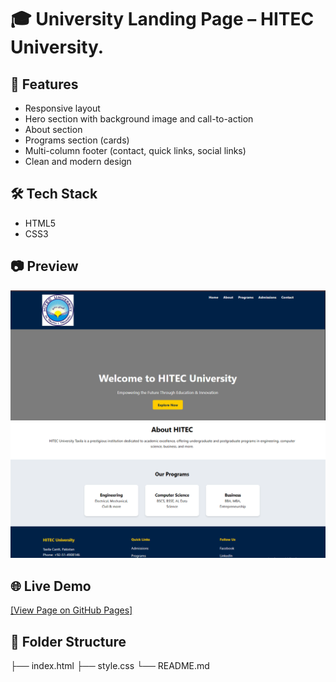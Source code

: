 # 🎓 University Landing Page – HITEC University.



## 📌 Features
- Responsive layout
- Hero section with background image and call-to-action
- About section
- Programs section (cards)
- Multi-column footer (contact, quick links, social links)
- Clean and modern design

## 🛠️ Tech Stack
- HTML5
- CSS3

## 📷 Preview
![alt text](image.png)
![alt text](image-1.png)
## 🌐 Live Demo
[[View Page on GitHub Pages]](https://sameeraafridi.github.io/university-landing-page/
)
## 📁 Folder Structure
├── index.html
├── style.css
└── README.md
